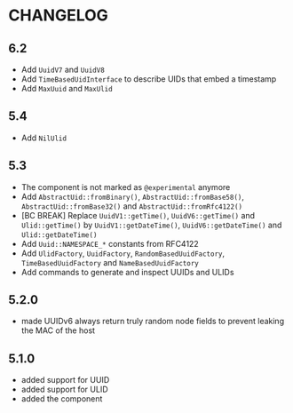CHANGELOG
=========

6.2
---

 * Add `UuidV7` and `UuidV8`
 * Add `TimeBasedUidInterface` to describe UIDs that embed a timestamp
 * Add `MaxUuid` and `MaxUlid`

5.4
---

 * Add `NilUlid`

5.3
---

 * The component is not marked as `@experimental` anymore
 * Add `AbstractUid::fromBinary()`, `AbstractUid::fromBase58()`, `AbstractUid::fromBase32()` and `AbstractUid::fromRfc4122()`
 * [BC BREAK] Replace `UuidV1::getTime()`, `UuidV6::getTime()` and `Ulid::getTime()` by `UuidV1::getDateTime()`, `UuidV6::getDateTime()` and `Ulid::getDateTime()`
 * Add `Uuid::NAMESPACE_*` constants from RFC4122
 * Add `UlidFactory`, `UuidFactory`, `RandomBasedUuidFactory`, `TimeBasedUuidFactory` and `NameBasedUuidFactory`
 * Add commands to generate and inspect UUIDs and ULIDs

5.2.0
-----

 * made UUIDv6 always return truly random node fields to prevent leaking the MAC of the host

5.1.0
-----

 * added support for UUID
 * added support for ULID
 * added the component

